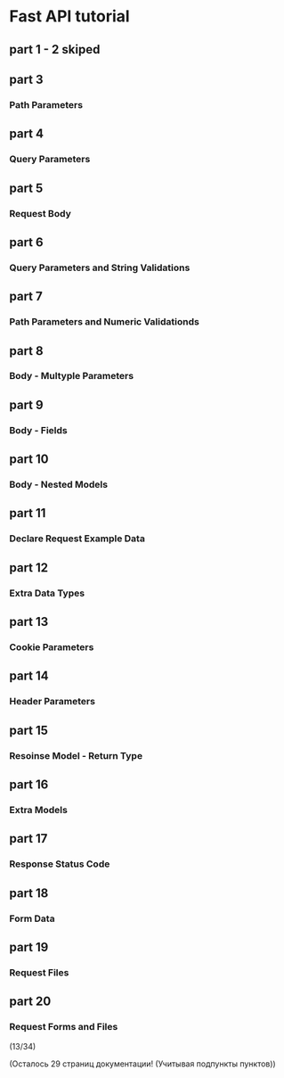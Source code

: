# Fast API tutorial

## part 1 - 2 skiped


## part 3
### Path Parameters

## part 4
### Query Parameters

## part 5
### Request Body

## part 6
### Query Parameters and String Validations

## part 7
### Path Parameters and Numeric Validationds

## part 8
### Body - Multyple Parameters

## part 9
### Body - Fields

## part 10
### Body - Nested Models

## part 11
### Declare Request Example Data

## part 12
### Extra Data Types

## part 13
### Cookie Parameters

## part 14
### Header Parameters

## part 15
### Resoinse Model - Return Type

## part 16
### Extra Models

## part 17
### Response Status Code

## part 18
### Form Data

## part 19
### Request Files

## part 20
### Request Forms and Files

(13/34)

(Осталось 29 страниц документации! (Учитывая подпункты пунктов))